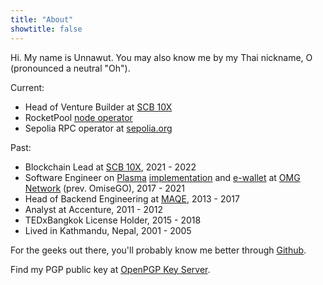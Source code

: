 ```yaml
---
title: "About"
showtitle: false
---
```


Hi. My name is Unnawut. You may also know me by my Thai nickname, O (pronounced a neutral "Oh").

Current:

- Head of Venture Builder at [SCB 10X](https://www.scb10x.com)
- RocketPool [node operator](https://rocketscan.io/node/0x1c19d4f71257ef0f8ed59b8bfba655fbaa0cb96b)
- Sepolia RPC operator at [sepolia.org](https://sepolia.org/)

Past:

- Blockchain Lead at [SCB 10X](https://www.scb10x.com), 2021 - 2022
- Software Engineer on [Plasma](https://ethereum.org/en/developers/docs/scaling/plasma/) [implementation](https://github.com/omgnetwork/elixir-omg/pulls?q=is%3Apr+author%3Aunnawut) and [e-wallet](https://github.com/omgnetwork/ewallet/pulls?q=is%3Apr+author%3Aunnawut) at [OMG Network](https://github.com/omgnetwork) (prev. OmiseGO), 2017 - 2021
- Head of Backend Engineering at [MAQE](https://www.maqe.com/), 2013 - 2017
- Analyst at Accenture, 2011 - 2012
- TEDxBangkok License Holder, 2015 - 2018
- Lived in Kathmandu, Nepal, 2001 - 2005

For the geeks out there, you'll probably know me better through [Github](https://github.com/unnawut).

Find my PGP public key at [OpenPGP Key Server](https://keys.openpgp.org/search?q=unnawut%40unnawut.com).
